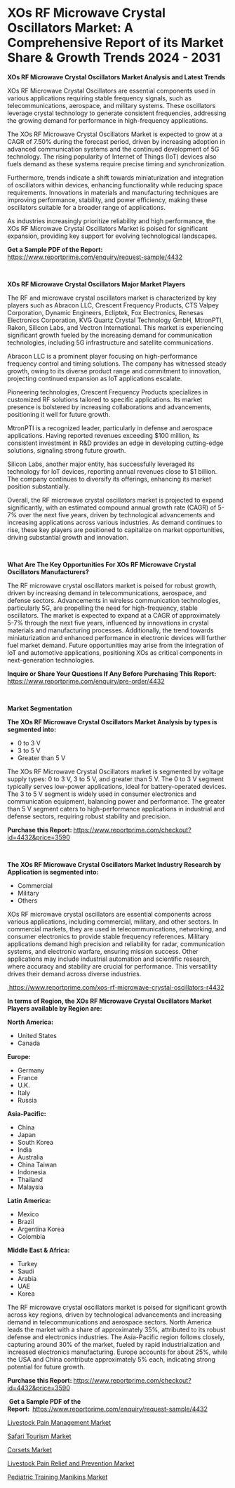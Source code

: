 <p><h1>XOs RF Microwave Crystal Oscillators Market: A Comprehensive Report of its Market Share & Growth Trends 2024 - 2031</h1></p><p><strong>XOs RF Microwave Crystal Oscillators Market Analysis and Latest Trends</strong></p>
<p><p>XOs RF Microwave Crystal Oscillators are essential components used in various applications requiring stable frequency signals, such as telecommunications, aerospace, and military systems. These oscillators leverage crystal technology to generate consistent frequencies, addressing the growing demand for performance in high-frequency applications. </p><p>The XOs RF Microwave Crystal Oscillators Market is expected to grow at a CAGR of 7.50% during the forecast period, driven by increasing adoption in advanced communication systems and the continued development of 5G technology. The rising popularity of Internet of Things (IoT) devices also fuels demand as these systems require precise timing and synchronization. </p><p>Furthermore, trends indicate a shift towards miniaturization and integration of oscillators within devices, enhancing functionality while reducing space requirements. Innovations in materials and manufacturing techniques are improving performance, stability, and power efficiency, making these oscillators suitable for a broader range of applications. </p><p>As industries increasingly prioritize reliability and high performance, the XOs RF Microwave Crystal Oscillators Market is poised for significant expansion, providing key support for evolving technological landscapes.</p></p>
<p><strong>Get a Sample PDF of the Report:&nbsp;</strong> <a href="https://www.reportprime.com/enquiry/request-sample/4432">https://www.reportprime.com/enquiry/request-sample/4432</a></p>
<p>&nbsp;</p>
<p><strong>XOs RF Microwave Crystal Oscillators Major Market Players</strong></p>
<p><p>The RF and microwave crystal oscillators market is characterized by key players such as Abracon LLC, Crescent Frequency Products, CTS Valpey Corporation, Dynamic Engineers, Ecliptek, Fox Electronics, Renesas Electronics Corporation, KVG Quartz Crystal Technology GmbH, MtronPTI, Rakon, Silicon Labs, and Vectron International. This market is experiencing significant growth fueled by the increasing demand for communication technologies, including 5G infrastructure and satellite communications.</p><p>Abracon LLC is a prominent player focusing on high-performance frequency control and timing solutions. The company has witnessed steady growth, owing to its diverse product range and commitment to innovation, projecting continued expansion as IoT applications escalate.</p><p>Pioneering technologies, Crescent Frequency Products specializes in customized RF solutions tailored to specific applications. Its market presence is bolstered by increasing collaborations and advancements, positioning it well for future growth.</p><p>MtronPTI is a recognized leader, particularly in defense and aerospace applications. Having reported revenues exceeding $100 million, its consistent investment in R&D provides an edge in developing cutting-edge solutions, signaling strong future growth.</p><p>Silicon Labs, another major entity, has successfully leveraged its technology for IoT devices, reporting annual revenues close to $1 billion. The company continues to diversify its offerings, enhancing its market position substantially.</p><p>Overall, the RF microwave crystal oscillators market is projected to expand significantly, with an estimated compound annual growth rate (CAGR) of 5-7% over the next five years, driven by technological advancements and increasing applications across various industries. As demand continues to rise, these key players are positioned to capitalize on market opportunities, driving substantial growth and innovation.</p></p>
<p>&nbsp;</p>
<p><strong>What Are The Key Opportunities For XOs RF Microwave Crystal Oscillators Manufacturers?</strong></p>
<p><p>The RF microwave crystal oscillators market is poised for robust growth, driven by increasing demand in telecommunications, aerospace, and defense sectors. Advancements in wireless communication technologies, particularly 5G, are propelling the need for high-frequency, stable oscillators. The market is expected to expand at a CAGR of approximately 5-7% through the next five years, influenced by innovations in crystal materials and manufacturing processes. Additionally, the trend towards miniaturization and enhanced performance in electronic devices will further fuel market demand. Future opportunities may arise from the integration of IoT and automotive applications, positioning XOs as critical components in next-generation technologies.</p></p>
<p><strong>Inquire or Share Your Questions If Any Before Purchasing This Report:</strong> <a href="https://www.reportprime.com/enquiry/pre-order/4432">https://www.reportprime.com/enquiry/pre-order/4432</a></p>
<p>&nbsp;</p>
<p><strong>Market Segmentation</strong></p>
<p><strong>The XOs RF Microwave Crystal Oscillators Market Analysis by types is segmented into:</strong></p>
<p><ul><li>0 to 3 V</li><li>3 to 5 V</li><li>Greater than 5 V</li></ul></p>
<p><p>The XOs RF Microwave Crystal Oscillators market is segmented by voltage supply types: 0 to 3 V, 3 to 5 V, and greater than 5 V. The 0 to 3 V segment typically serves low-power applications, ideal for battery-operated devices. The 3 to 5 V segment is widely used in consumer electronics and communication equipment, balancing power and performance. The greater than 5 V segment caters to high-performance applications in industrial and defense sectors, requiring robust stability and precision.</p></p>
<p><strong>Purchase this Report:&nbsp;</strong><a href="https://www.reportprime.com/checkout?id=4432&price=3590">https://www.reportprime.com/checkout?id=4432&price=3590</a></p>
<p>&nbsp;</p>
<p><strong>The XOs RF Microwave Crystal Oscillators Market Industry Research by Application is segmented into:</strong></p>
<p><ul><li>Commercial</li><li>Military</li><li>Others</li></ul></p>
<p><p>XOs RF microwave crystal oscillators are essential components across various applications, including commercial, military, and other sectors. In commercial markets, they are used in telecommunications, networking, and consumer electronics to provide stable frequency references. Military applications demand high precision and reliability for radar, communication systems, and electronic warfare, ensuring mission success. Other applications may include industrial automation and scientific research, where accuracy and stability are crucial for performance. This versatility drives their demand across diverse industries.</p></p>
<p><a href="https://www.reportprime.com/xos-rf-microwave-crystal-oscillators-r4432">&nbsp;https://www.reportprime.com/xos-rf-microwave-crystal-oscillators-r4432</a></p>
<p><strong>In terms of Region, the XOs RF Microwave Crystal Oscillators Market Players available by Region are:</strong></p>
<p>
    <p> <strong> North America: </strong>
        <ul>
            <li>United States</li>
            <li>Canada</li>
        </ul>
        </p> 
    <p> <strong> Europe: </strong>
        <ul>
            <li>Germany</li>
            <li>France</li>
            <li>U.K.</li>
            <li>Italy</li>
            <li>Russia</li>
        </ul>
        </p> 
    <p> <strong> Asia-Pacific: </strong>
        <ul>
            <li>China</li>
            <li>Japan</li>
            <li>South Korea</li>
            <li>India</li>
            <li>Australia</li>
            <li>China Taiwan</li>
            <li>Indonesia</li>
            <li>Thailand</li>
            <li>Malaysia</li>
        </ul>
        </p> 
    <p> <strong> Latin America: </strong>
        <ul>
            <li>Mexico</li>
            <li>Brazil</li>
            <li>Argentina Korea</li>
            <li>Colombia</li>
        </ul>
        </p> 
    <p> <strong> Middle East & Africa: </strong>
        <ul>
            <li>Turkey</li>
            <li>Saudi</li>
            <li>Arabia</li>
            <li>UAE</li>
            <li>Korea</li>
        </ul>
    </p>
    </p>
<p><p>The RF microwave crystal oscillators market is poised for significant growth across key regions, driven by technological advancements and increasing demand in telecommunications and aerospace sectors. North America leads the market with a share of approximately 35%, attributed to its robust defense and electronics industries. The Asia-Pacific region follows closely, capturing around 30% of the market, fueled by rapid industrialization and increased electronics manufacturing. Europe accounts for about 25%, while the USA and China contribute approximately 5% each, indicating strong potential for future growth.</p></p>
<p><strong>Purchase this Report: </strong><a href="https://www.reportprime.com/checkout?id=4432&price=3590">https://www.reportprime.com/checkout?id=4432&price=3590</a></p>
<p>&nbsp;<strong>Get a Sample PDF of the Report:&nbsp;&nbsp;</strong><a href="https://www.reportprime.com/enquiry/request-sample/4432">https://www.reportprime.com/enquiry/request-sample/4432</a></p>
<p><strong></strong></p>
<p><p><a href="https://issuu.com/reportprime-2/docs/livestock-pain-management-market-si_b2b0d06ebe817a">Livestock Pain Management Market</a></p><p><a href="https://www.linkedin.com/pulse/strategic-market-insights-navigating-global-safari-tourism-v4gye?trackingId=nokoruYdQGqUl851d%2FjHXQ%3D%3D">Safari Tourism Market</a></p><p><a href="https://www.linkedin.com/pulse/global-corsets-market-analysis-trends-forecasts-growth-opportunities-guiae?trackingId=hlKOrqGYQ1OPOWnMgBAD%2Fw%3D%3D">Corsets Market</a></p><p><a href="https://issuu.com/reportprime-2/docs/livestock-pain-relief-and-preventio_916c984db279fc">Livestock Pain Relief and Prevention Market</a></p><p><a href="https://www.linkedin.com/pulse/pediatric-training-manikins-market-essentials-key-players-qcq9e?trackingId=URAGLupCSj2A3eBiaM9veQ%3D%3D">Pediatric Training Manikins Market</a></p></p>